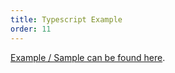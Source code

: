 ```yaml
---
title: Typescript Example
order: 11
---
```

[Example / Sample can be found here](https://github.com/exceptionless/Exceptionless.JavaScript/tree/master/example/TypeScript).